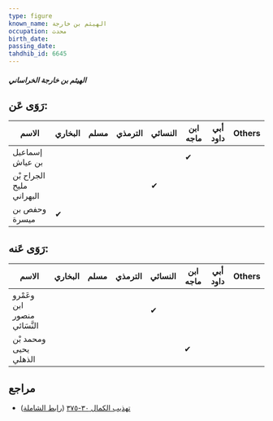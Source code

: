 ```yaml
---
type: figure
known_name: الهيثم بن خارجة
occupation: محدث
birth_date:
passing_date:
tahdhib_id: 6645
---
```

##### الهيثم بن خارجة الخراساني

## رَوَى عَن:
| الاسم                    | البخاري | مسلم | الترمذي | النسائي | ابن ماجه | أبي داود | Others |
| ------------------------ | ------- | ---- | ------- | ------- | -------- | -------- | ------ |
| إسماعيل بن عياش          |         |      |         |         | ✔        |          |        |
| الجراح بْن مليح البهراني |         |      |         | ✔       |          |          |        |
| وحفص بن ميسرة            | ✔       |      |         |         |          |          |        |
## رَوَى عَنه:
| الاسم                        | البخاري | مسلم | الترمذي | النسائي | ابن ماجه | أبي داود | Others |
| ---------------------------- | ------- | ---- | ------- | ------- | -------- | -------- | ------ |
| وعَمْرو ابن منصور النَّسَائي |         |      |         | ✔       |          |          |        |
| ومحمد بْن يحيى الذهلي        |         |      |         |         | ✔        |          |        |
## مراجع
- [تهذيب الكمال ٣٠-٣٧٥](obsidian://open?vault=Tahdhib-al-Kamal&file=Figures/٦٦٤٥-الهيثم%20بن%20خارجة%20الخراساني) ([رابط الشاملة](https://shamela.ws/book/3722/16441))